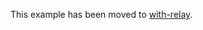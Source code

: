 This example has been moved to [with-relay](https://github.com/vercel/next.js/tree/canary/examples/with-relay).
